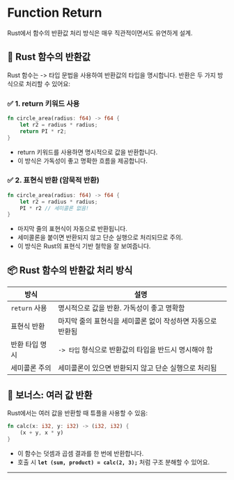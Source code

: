 # Function Return
Rust에서 함수의 반환값 처리 방식은 매우 직관적이면서도 유연하게 설계.

## 🧠 Rust 함수의 반환값
Rust 함수는 -> 타입 문법을 사용하여 반환값의 타입을 명시합니다. 반환은 두 가지 방식으로 처리할 수 있어요:

### ✅ 1. return 키워드 사용
```rust
fn circle_area(radius: f64) -> f64 {
    let r2 = radius * radius;
    return PI * r2;
}
```

- return 키워드를 사용하면 명시적으로 값을 반환합니다.
- 이 방식은 가독성이 좋고 명확한 흐름을 제공합니다.

### ✅ 2. 표현식 반환 (암묵적 반환)
```rust
fn circle_area(radius: f64) -> f64 {
    let r2 = radius * radius;
    PI * r2 // 세미콜론 없음!
}
```

- 마지막 줄의 표현식이 자동으로 반환됩니다.
- 세미콜론을 붙이면 반환되지 않고 단순 실행으로 처리되므로 주의.
- 이 방식은 Rust의 표현식 기반 철학을 잘 보여줍니다.

## 📦 Rust 함수의 반환값 처리 방식

| 방식             | 설명                                                                 |
|------------------|----------------------------------------------------------------------|
| `return` 사용     | 명시적으로 값을 반환. 가독성이 좋고 명확함                          |
| 표현식 반환       | 마지막 줄의 표현식을 세미콜론 없이 작성하면 자동으로 반환됨          |
| 반환 타입 명시    | `-> 타입` 형식으로 반환값의 타입을 반드시 명시해야 함                |
| 세미콜론 주의     | 세미콜론이 있으면 반환되지 않고 단순 실행으로 처리됨                 |


## 🧪 보너스: 여러 값 반환
Rust에서는 여러 값을 반환할 때 튜플을 사용할 수 있음:
```rust
fn calc(x: i32, y: i32) -> (i32, i32) {
    (x + y, x * y)
}
```

- 이 함수는 덧셈과 곱셈 결과를 한 번에 반환합니다.
- 호출 시 **`let (sum, product) = calc(2, 3);`** 처럼 구조 분해할 수 있어요.

---


